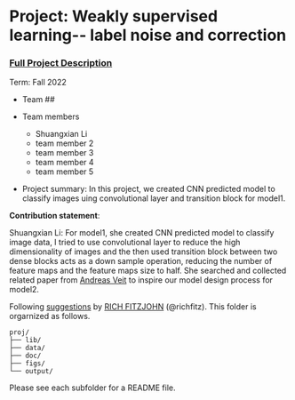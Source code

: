 # Project: Weakly supervised learning-- label noise and correction


### [Full Project Description](doc/project3_desc.md)

Term: Fall 2022

+ Team ##
+ Team members
	+ Shuangxian Li
	+ team member 2
	+ team member 3
	+ team member 4
	+ team member 5

+ Project summary: In this project, we created CNN predicted model to classify images uing  convolutional layer and transition block for model1.
	
**Contribution statement**: 

Shuangxian Li: For model1, she created CNN predicted model to classify image data, I tried to use convolutional layer to reduce the high dimensionality of images and the then used transition block between two dense blocks acts as a down sample operation, reducing the number of feature maps and the feature maps size to half. She searched and collected related paper from [Andreas Veit](https://openaccess.thecvf.com/content_cvpr_2017/papers/Veit_Learning_From_Noisy_CVPR_2017_paper.pdf) to inspire our model design process for model2.




Following [suggestions](http://nicercode.github.io/blog/2013-04-05-projects/) by [RICH FITZJOHN](http://nicercode.github.io/about/#Team) (@richfitz). This folder is orgarnized as follows.

```
proj/
├── lib/
├── data/
├── doc/
├── figs/
└── output/
```

Please see each subfolder for a README file.
